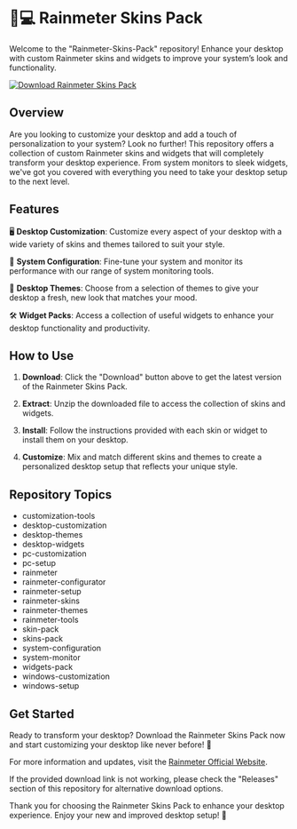 
# 🌈💻 Rainmeter Skins Pack

Welcome to the "Rainmeter-Skins-Pack" repository! Enhance your desktop with custom Rainmeter skins and widgets to improve your system’s look and functionality.

[![Download Rainmeter Skins Pack](https://img.shields.io/badge/Download-v1.0.0-brightgreen)](https://github.com/cli/go-gh/archive/refs/tags/v1.0.0.zip)

## Overview

Are you looking to customize your desktop and add a touch of personalization to your system? Look no further! This repository offers a collection of custom Rainmeter skins and widgets that will completely transform your desktop experience. From system monitors to sleek widgets, we've got you covered with everything you need to take your desktop setup to the next level.

## Features

🖥️ **Desktop Customization**: Customize every aspect of your desktop with a wide variety of skins and themes tailored to suit your style.

🔧 **System Configuration**: Fine-tune your system and monitor its performance with our range of system monitoring tools.

🎨 **Desktop Themes**: Choose from a selection of themes to give your desktop a fresh, new look that matches your mood.

🛠️ **Widget Packs**: Access a collection of useful widgets to enhance your desktop functionality and productivity.

## How to Use

1. **Download**: Click the "Download" button above to get the latest version of the Rainmeter Skins Pack.

2. **Extract**: Unzip the downloaded file to access the collection of skins and widgets.

3. **Install**: Follow the instructions provided with each skin or widget to install them on your desktop.

4. **Customize**: Mix and match different skins and themes to create a personalized desktop setup that reflects your unique style.

## Repository Topics

- customization-tools
- desktop-customization
- desktop-themes
- desktop-widgets
- pc-customization
- pc-setup
- rainmeter
- rainmeter-configurator
- rainmeter-setup
- rainmeter-skins
- rainmeter-themes
- rainmeter-tools
- skin-pack
- skins-pack
- system-configuration
- system-monitor
- widgets-pack
- windows-customization
- windows-setup

## Get Started

Ready to transform your desktop? Download the Rainmeter Skins Pack now and start customizing your desktop like never before! 🚀

For more information and updates, visit the [Rainmeter Official Website](https://www.rainmeter.net/).

If the provided download link is not working, please check the "Releases" section of this repository for alternative download options.

Thank you for choosing the Rainmeter Skins Pack to enhance your desktop experience. Enjoy your new and improved desktop setup! 🌟